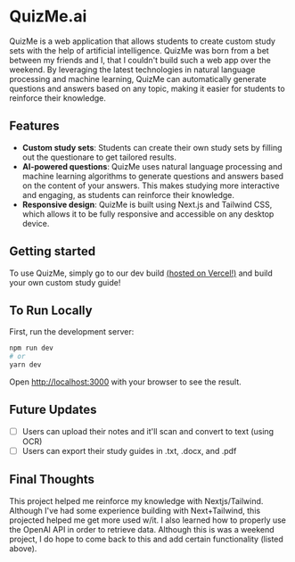 # QuizMe.ai

QuizMe is a web application that allows students to create custom study sets with the help of artificial intelligence. QuizMe was born from a bet between my friends and I, that I couldn't build such a web app over the weekend. By leveraging the latest technologies in natural language processing and machine learning, QuizMe can automatically generate questions and answers based on any topic, making it easier for students to reinforce their knowledge.

## Features
- **Custom study sets**: Students can create their own study sets by filling out the questionare to get tailored results.
- **AI-powered questions**: QuizMe uses natural language processing and machine learning algorithms to generate questions and answers based on the content of your answers. This makes studying more interactive and engaging, as students can reinforce their knowledge.
- **Responsive design**: QuizMe is built using Next.js and Tailwind CSS, which allows it to be fully responsive and accessible on any desktop device.

## Getting started

To use QuizMe, simply go to our dev build [(hosted on Vercel!)](https://quizme-eight.vercel.app) and build your own custom study guide!


## To Run Locally

First, run the development server:

```bash
npm run dev
# or
yarn dev
```

Open [http://localhost:3000](http://localhost:3000) with your browser to see the result.

## Future Updates 
- [ ] Users can upload their notes and it'll scan and convert to text (using OCR)
- [ ] Users can export their study guides in .txt, .docx, and .pdf

## Final Thoughts
This project helped me reinforce my knowledge with Nextjs/Tailwind. Although I've had some experience building with Next+Tailwind, this projected helped me get more used w/it. I also learned how to properly use the OpenAI API in order to retrieve data. Although this is was a weekend project, I do hope to come back to this and add certain functionality (listed above).

